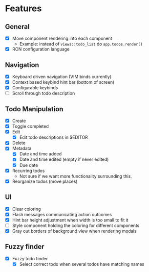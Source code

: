 # Features

## General
- [x] Move component rendering into each component
  - Example: instead of `views::todo_list` do `app.todos.render()`
- [x] RON configuration language

## Navigation
- [x] Keyboard driven navigation (VIM binds currently)
- [x] Context based keybind hint bar (bottom of screen)
- [x] Configurable keybinds
- [ ] Scroll through todo description

## Todo Manipulation
- [x] Create
- [x] Toggle completed
- [x] Edit
  - [x] Edit todo descriptions in $EDITOR
- [x] Delete
- [x] Metadata
  - [x] Date and time added
  - [x] Date and time edited (empty if never edited)
  - [x] Due date
- [x] Recurring todos
  - Not sure if we want more functionality surrounding this.
- [x] Reorganize todos (move places)

## UI
- [x] Clear coloring
- [x] Flash messages communicating action outcomes
- [x] Hint bar height adjustment when width is too small to fit it
- [ ] Style component holding the coloring for different components
- [x] Gray out borders of background view when rendering modals

## Fuzzy finder
- [x] Fuzzy todo finder
  - [x] Select correct todo when several todos have matching names
